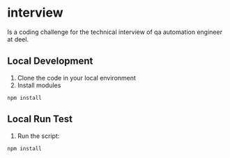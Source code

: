 # interview
Is a coding challenge for the technical interview of qa automation engineer at deel.

## Local Development 

1. Clone the code in your local environment
2. Install modules

````
npm install
````

## Local Run Test

1. Run the script:

````
npm install
````

